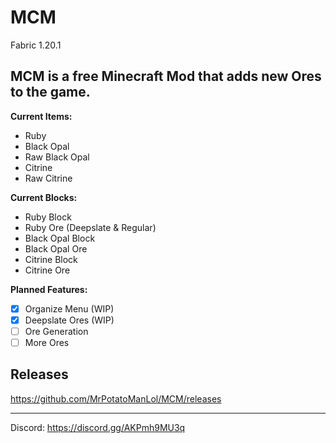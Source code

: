 # MCM
Fabric 1.20.1

MCM is a free Minecraft Mod that adds new Ores to the game.
----------
**Current Items:**
- Ruby
- Black Opal
- Raw Black Opal
- Citrine
- Raw Citrine

**Current Blocks:**
- Ruby Block
- Ruby Ore (Deepslate & Regular)
- Black Opal Block
- Black Opal Ore
- Citrine Block
- Citrine Ore

**Planned Features:**
- [x] Organize Menu (WIP)
- [x] Deepslate Ores (WIP)
- [ ] Ore Generation
- [ ] More Ores

## Releases
https://github.com/MrPotatoManLol/MCM/releases

----------
Discord: https://discord.gg/AKPmh9MU3q
